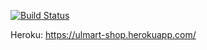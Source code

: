 
[![Build Status](https://travis-ci.org/jframeMustaevT/ulmart-web.svg?branch=master)](https://travis-ci.org/jframeMustaevT/ulmart-web)

Heroku:
https://ulmart-shop.herokuapp.com/
